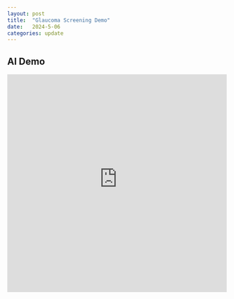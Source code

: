```yaml
---
layout: post
title:  "Glaucoma Screening Demo"
date:   2024-5-06
categories: update
---
```


## AI Demo

<iframe
	src="https://pamixsun-glaucoma-screening.hf.space"
	frameborder="0"
	width="100%"
	height="500"
></iframe>

